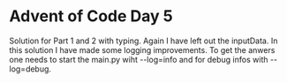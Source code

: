 # Advent of Code Day 5
Solution for Part 1 and 2 with typing. Again I have left out the inputData.
In this solution I have made some logging improvements. To get the anwers one
needs to start the main.py wiht --log=info and for debug
infos with --log=debug.
